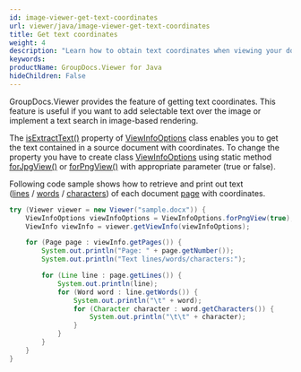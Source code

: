 ```yaml
---
id: image-viewer-get-text-coordinates
url: viewer/java/image-viewer-get-text-coordinates
title: Get text coordinates
weight: 4
description: "Learn how to obtain text coordinates when viewing your documents with Image Viewer by GroupDocs and place text over rendered document page image."
keywords: 
productName: GroupDocs.Viewer for Java
hideChildren: False
---
```

GroupDocs.Viewer provides the feature of getting text coordinates. This feature is useful if you want to add selectable text over the image or implement a text search in image-based rendering.

The [isExtractText()](https://reference.groupdocs.com/viewer/java/com.groupdocs.viewer.options/ViewInfoOptions#isExtractText()) property of [ViewInfoOptions](https://reference.groupdocs.com/viewer/java/com.groupdocs.viewer.options/ViewInfoOptions) class enables you to get the text contained in a source document with coordinates. To change the property you have to create class [ViewInfoOptions](https://reference.groupdocs.com/viewer/java/com.groupdocs.viewer.options/ViewInfoOptions) using static method [forJpgView()](https://reference.groupdocs.com/viewer/java/com.groupdocs.viewer.options/ViewInfoOptions#forJpgView(boolean)) or [forPngView()](https://reference.groupdocs.com/viewer/java/com.groupdocs.viewer.options/ViewInfoOptions#forPngView(boolean)) with appropriate parameter (true or false).

Following code sample shows how to retrieve and print out text ([lines](https://reference.groupdocs.com/viewer/java/com.groupdocs.viewer.results/Page#getLines()) / [words](https://reference.groupdocs.com/viewer/java/com.groupdocs.viewer.results/Line#getWords()) / [characters](https://reference.groupdocs.com/viewer/java/com.groupdocs.viewer.results/Word#getCharacters())) of each document [page](https://reference.groupdocs.com/viewer/java/com.groupdocs.viewer.results/Page) with coordinates.

```java
try (Viewer viewer = new Viewer("sample.docx")) {
    ViewInfoOptions viewInfoOptions = ViewInfoOptions.forPngView(true);
    ViewInfo viewInfo = viewer.getViewInfo(viewInfoOptions);

    for (Page page : viewInfo.getPages()) {
        System.out.println("Page: " + page.getNumber());
        System.out.println("Text lines/words/characters:");

        for (Line line : page.getLines()) {
            System.out.println(line);
            for (Word word : line.getWords()) {
                System.out.println("\t" + word);
                for (Character character : word.getCharacters()) {
                    System.out.println("\t\t" + character);
                }
            }
        }
    }
}
```
